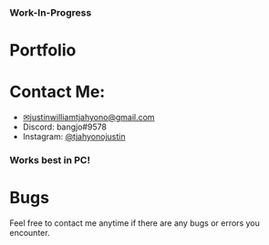 ### Work-In-Progress

# Portfolio

# Contact Me:
- [✉justinwilliamtjahyono@gmail.com](mailto:justinwilliamtjahyono@gmail.com)
- Discord: bangjo#9578
- Instagram: [@tjahyonojustin](https://www.instagram.com/tjahyonojustin/)


### Works best in PC!

# Bugs



Feel free to contact me anytime if there are any bugs or errors you encounter. 
